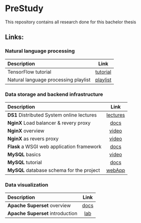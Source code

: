 # PreStudy
This repository contains all research done for this bachelor thesis

## Links:


### Natural language processing
| Description |  Link  
|:-----|:--------:
| TensorFlow tutorial                               | [tutorial](https://www.tensorflow.org/tutorials) 
| Natural language processing playlist              | [playlist](https://www.youtube.com/playlist?list=PLQY2H8rRoyvzDbLUZkbudP-MFQZwNmU4S) 



### Data storage and backend infrastructure
| Description |  Link  
|:-----|:--------:
| **DS1** Distributed System online lectures            | [lectures](https://dsl.hsr.ch/lect/fs21/) 
| **NginX** Load balancer & revery proxy                | [docs](https://docs.nginx.com) 
| **NginX** overview                                    | [video](https://www.youtube.com/watch?v=JKxlsvZXG7c) 
| **NginX** as revers proxy                             | [video](https://www.youtube.com/watch?v=QdHvS0D1zAI) 
| **Flask** a WSGI web application framework            | [docs](https://flask.palletsprojects.com/en/2.0.x/#api-reference) 
| **MySQL** basics                                      | [video](https://www.youtube.com/watch?v=Cz3WcZLRaWc) 
| **MySQL** tutorial                                    | [docs](https://dev.mysql.com/doc/refman/8.0/en/tutorial.html) 
| **MySQL** database schema for the project             | [webApp](https://drawsql.app/ba2022/diagrams/hotelreviews) 


### Data visualization
| Description |  Link  
|:-----|:--------:
| **Apache Superset** overview            | [docs](https://superset.apache.org/docs/intro) 
| **Apache Superset** introduction        | [lab](https://gitlab.ost.ch/db/datana/-/blob/master/Uebungen/01_BI_dashboards/BI_DataViz.adoc) 